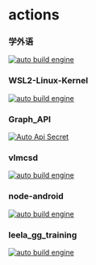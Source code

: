 # actions

### 学外语
[![auto build engine](https://github.com/ActiveIce/xuewaiyu/workflows/auto%20build%20engine/badge.svg)](https://github.com/ActiveIce/xuewaiyu/actions)

### WSL2-Linux-Kernel
[![auto build engine](https://github.com/ActiveIce/WSL2-Linux-Kernel/workflows/auto%20build%20engine/badge.svg)](https://github.com/ActiveIce/WSL2-Linux-Kernel/actions)

### Graph_API
[![Auto Api Secret](https://github.com/ActiveIce/Graph_API/workflows/Auto%20Api%20Secret/badge.svg)](https://github.com/ActiveIce/Graph_API/actions)

### vlmcsd
[![auto build engine](https://github.com/ActiveIce/vlmcsd/workflows/auto%20build%20engine/badge.svg)](https://github.com/ActiveIce/vlmcsd/actions)

### node-android
[![auto build engine](https://github.com/ActiveIce/node-android/workflows/auto%20build%20engine/badge.svg)](https://github.com/ActiveIce/node-android/actions)

### leela_gg_training
[![auto build engine](https://github.com/ActiveIce/leela_gg_training/workflows/auto%20build%20engine/badge.svg)](https://github.com/ActiveIce/leela_gg_training/actions)
